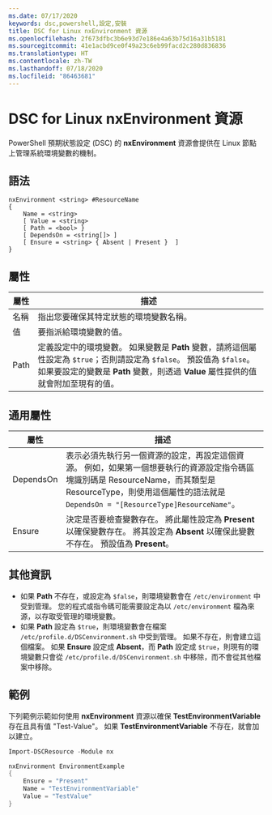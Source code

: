 ```yaml
---
ms.date: 07/17/2020
keywords: dsc,powershell,設定,安裝
title: DSC for Linux nxEnvironment 資源
ms.openlocfilehash: 2f673dfbc3b6e93d7e186e4a63b75d16a31b5181
ms.sourcegitcommit: 41e1acbd9ce0f49a23c6eb99facd2c280d836836
ms.translationtype: HT
ms.contentlocale: zh-TW
ms.lasthandoff: 07/18/2020
ms.locfileid: "86463681"
---
```

# <a name="dsc-for-linux-nxenvironment-resource"></a>DSC for Linux nxEnvironment 資源

PowerShell 預期狀態設定 (DSC) 的 **nxEnvironment** 資源會提供在 Linux 節點上管理系統環境變數的機制。

## <a name="syntax"></a>語法

```Syntax
nxEnvironment <string> #ResourceName
{
    Name = <string>
    [ Value = <string>
    [ Path = <bool> }
    [ DependsOn = <string[]> ]
    [ Ensure = <string> { Absent | Present }  ]
}
```

## <a name="properties"></a>屬性

|屬性 |描述 |
|---|---|
|名稱 |指出您要確保其特定狀態的環境變數名稱。 |
|值 |要指派給環境變數的值。 |
|Path |定義設定中的環境變數。 如果變數是 **Path** 變數，請將這個屬性設定為 `$true`；否則請設定為 `$false`。 預設值為 `$false`。 如果要設定的變數是 **Path** 變數，則透過 **Value** 屬性提供的值就會附加至現有的值。 |

## <a name="common-properties"></a>通用屬性

|屬性 |描述 |
|---|---|
|DependsOn |表示必須先執行另一個資源的設定，再設定這個資源。 例如，如果第一個想要執行的資源設定指令碼區塊識別碼是 ResourceName，而其類型是 ResourceType，則使用這個屬性的語法就是 `DependsOn = "[ResourceType]ResourceName"`。 |
|Ensure |決定是否要檢查變數存在。 將此屬性設定為 **Present** 以確保變數存在。 將其設定為 **Absent** 以確保此變數不存在。 預設值為 **Present**。 |

## <a name="additional-information"></a>其他資訊

- 如果 **Path** 不存在，或設定為 `$false`，則環境變數會在 `/etc/environment` 中受到管理。
  您的程式或指令碼可能需要設定為以 `/etc/environment` 檔為來源，以存取受管理的環境變數。
- 如果 **Path** 設定為 `$true`，則環境變數會在檔案 `/etc/profile.d/DSCenvironment.sh` 中受到管理。 如果不存在，則會建立這個檔案。 如果 **Ensure** 設定成 **Absent**，而 **Path** 設定成 `$true`，則現有的環境變數只會從 `/etc/profile.d/DSCenvironment.sh` 中移除，而不會從其他檔案中移除。

## <a name="example"></a>範例

下列範例示範如何使用 **nxEnvironment** 資源以確保 **TestEnvironmentVariable** 存在且具有值 "Test-Value"。 如果 **TestEnvironmentVariable** 不存在，就會加以建立。

```powershell
Import-DSCResource -Module nx

nxEnvironment EnvironmentExample
{
    Ensure = "Present"
    Name = "TestEnvironmentVariable"
    Value = "TestValue"
}
```
